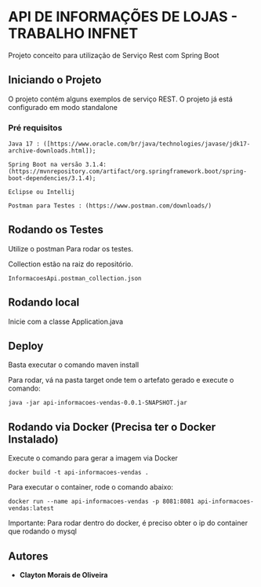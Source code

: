 # API DE INFORMAÇÕES DE LOJAS - TRABALHO INFNET

Projeto conceito para utilização de Serviço Rest com Spring Boot

## Iniciando o Projeto

O projeto contém alguns exemplos de serviço REST. O projeto já está configurado em modo standalone

### Pré requisitos

```
Java 17 : ([https://www.oracle.com/br/java/technologies/javase/jdk17-archive-downloads.html]);

Spring Boot na versão 3.1.4:  (https://mvnrepository.com/artifact/org.springframework.boot/spring-boot-dependencies/3.1.4);

Eclipse ou Intellij

Postman para Testes : (https://www.postman.com/downloads/)
```

## Rodando os Testes

Utilize o postman Para rodar os testes.

Collection estão na raiz do repositório.


```
InformacoesApi.postman_collection.json
```

## Rodando local

Inicie com a classe Application.java

## Deploy

Basta executar o comando maven install

Para rodar, vá na pasta target onde tem o artefato gerado e execute o comando:

```
java -jar api-informacoes-vendas-0.0.1-SNAPSHOT.jar
```

## Rodando via Docker (Precisa ter o Docker Instalado)

Execute o comando para gerar a imagem via Docker

```
docker build -t api-informacoes-vendas .
```

Para executar o container, rode o comando abaixo:

```
docker run --name api-informacoes-vendas -p 8081:8081 api-informacoes-vendas:latest
```

Importante: Para rodar dentro do docker, é preciso obter o ip do container que rodando o mysql

## Autores

* **Clayton Morais de Oliveira** 

